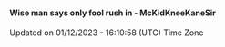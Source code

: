 #### Wise man says only fool rush in - McKidKneeKaneSir
Updated on 01/12/2023 - 16:10:58 (UTC) Time Zone
